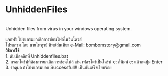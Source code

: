 # UnhiddenFiles
<br>
Unhidden files from virus in your windows operating system.
<br><br>
แจกฟรี โปรแกรมยกเลิกการซ๋อนไฟล์ในวินโดวส์<br>
โปรแกรม โดย นายไพฑูรย์  ทิพย์สันเทียะ e-Mail: bombomstory@gmail.com<br>
<b>วิธีการใช้</b><br>
1. ดับเบิ้ลคลิกที่ Unhiddenfiles.bat<br>
2. กรอกไดร์ฟที่ต้องการยกเลิกการซ่อนไฟล์ เช่น เฟลซไดร์เป็นไดร์ฟ e: ก็พิมพ์ e: แล้วกดปุ่ม Enter<br>
3. รอดูผล ถ้าโปรแกรมบอก Successfull!! เป็นอันเสร็จเรียบร้อย<br>
